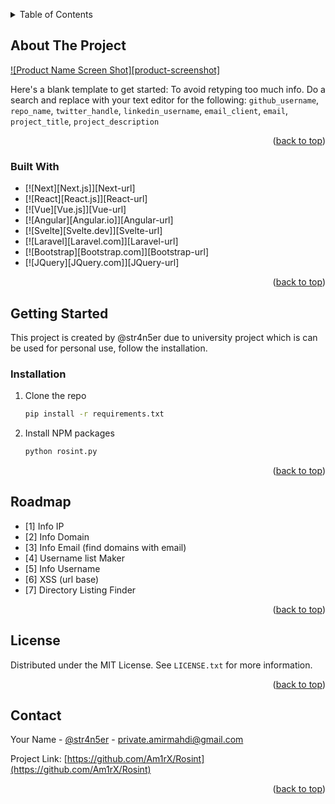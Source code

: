 
<a name="readme-top"></a>

<!-- TABLE OF CONTENTS -->
<details>
  <summary>Table of Contents</summary>
  <ol>
    <li>
      <a href="#getting-started">Getting Started</a>
      <ul>
        <li><a href="#installation">Installation</a></li>
      </ul>
    </li>
    <li><a href="#roadmap">Roadmap</a></li>
    <li><a href="#license">License</a></li>
    <li><a href="#contact">Contact</a></li>
  </ol>
</details>



<!-- ABOUT THE PROJECT -->
## About The Project

[![Product Name Screen Shot][product-screenshot]](https://example.com)

Here's a blank template to get started: To avoid retyping too much info. Do a search and replace with your text editor for the following: `github_username`, `repo_name`, `twitter_handle`, `linkedin_username`, `email_client`, `email`, `project_title`, `project_description`

<p align="right">(<a href="#readme-top">back to top</a>)</p>



### Built With

* [![Next][Next.js]][Next-url]
* [![React][React.js]][React-url]
* [![Vue][Vue.js]][Vue-url]
* [![Angular][Angular.io]][Angular-url]
* [![Svelte][Svelte.dev]][Svelte-url]
* [![Laravel][Laravel.com]][Laravel-url]
* [![Bootstrap][Bootstrap.com]][Bootstrap-url]
* [![JQuery][JQuery.com]][JQuery-url]

<p align="right">(<a href="#readme-top">back to top</a>)</p>



<!-- GETTING STARTED -->
## Getting Started

This project is created by @str4n5er due to university project which is can be used for personal use, follow the installation.

### Installation

1. Clone the repo
   ```sh
   pip install -r requirements.txt
   ```
2. Install NPM packages
   ```sh
   python rosint.py
   ```

<p align="right">(<a href="#readme-top">back to top</a>)</p>

<!-- ROADMAP -->
## Roadmap

- [1] Info IP
- [2] Info Domain
- [3] Info Email (find domains with email)
- [4] Username list Maker
- [5] Info Username
- [6] XSS (url base)
- [7] Directory Listing Finder

<p align="right">(<a href="#readme-top">back to top</a>)</p>

<!-- LICENSE -->
## License

Distributed under the MIT License. See `LICENSE.txt` for more information.

<p align="right">(<a href="#readme-top">back to top</a>)</p>



<!-- CONTACT -->
## Contact

Your Name - [@str4n5er](https://t.me/str4n5er) - private.amirmahdi@gmail.com

Project Link: [https://github.com/Am1rX/Rosint](https://github.com/Am1rX/Rosint)

<p align="right">(<a href="#readme-top">back to top</a>)</p>
